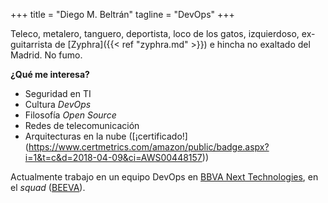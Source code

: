 +++
title = "Diego M. Beltrán"
tagline = "DevOps"
+++

Teleco, metalero, tanguero, deportista, loco de los gatos, izquierdoso, ex-guitarrista de [Zyphra]({{< ref "zyphra.md" >}}) e hincha no exaltado del Madrid. No fumo.

**¿Qué me interesa?**

* Seguridad en TI
* Cultura _DevOps_
* Filosofía _Open Source_
* Redes de telecomunicación
* Arquitecturas en la nube ([¡certificado!] (https://www.certmetrics.com/amazon/public/badge.aspx?i=1&t=c&d=2018-04-09&ci=AWS00448157))

Actualmente trabajo en un equipo DevOps en [BBVA Next Technologies](https://www.bbvanexttechnologies.com/ "Web de BBVA Next Technologies"), en el *squad* ([BEEVA](https://www.beeva.com/ "Web de BEEVA")).
